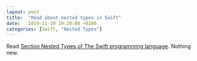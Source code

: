 ```yaml
---
layout: post
title:  "Read about nested types in Swift"
date:   2019-11-20 19:20:00 +0200
categories: [Swift, "Nested Types"]
---
```

Read [Section Nested Types of The Swift programming language](https://docs.swift.org/swift-book/LanguageGuide/NestedTypes.html). Nothing new.

